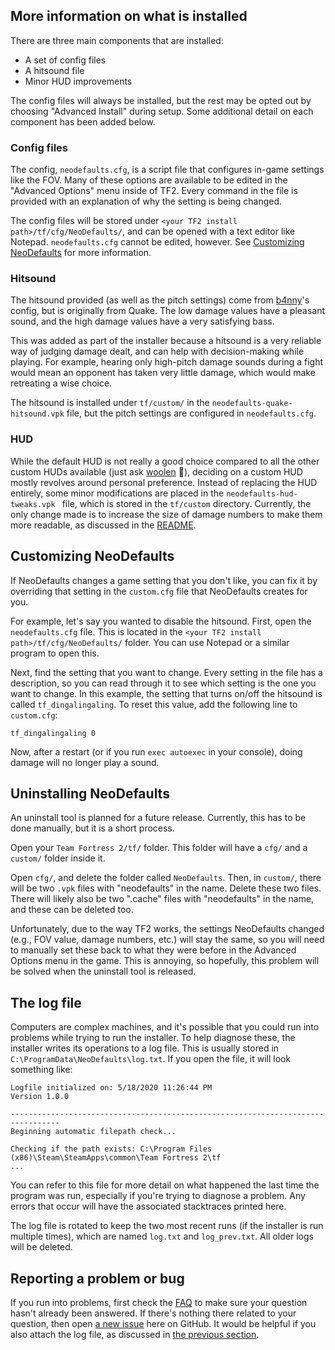 ## More information on what is installed
There are three main components that are installed:
* A set of config files
* A hitsound file
* Minor HUD improvements

The config files will always be installed, but the rest may be opted out by choosing "Advanced
Install" during setup. Some additional detail on each component has been added below.

### Config files
The config, `neodefaults.cfg`, is a script file that configures in-game settings like the FOV. Many
of these options are available to be edited in the "Advanced Options" menu inside of TF2. Every
command in the file is provided with an explanation of why the setting is being changed.

The config files will be stored under `<your TF2 install path>/tf/cfg/NeoDefaults/`, and can be
opened with a text editor like Notepad. `neodefaults.cfg` cannot be edited, however. See
[Customizing NeoDefaults](#customizing-neodefaults) for more information.

### Hitsound
The hitsound provided (as well as the pitch settings) come from
[b4nny](https://www.twitch.tv/b4nny)'s config, but is originally from Quake. The low damage values
have a pleasant sound, and the high damage values have a very satisfying bass.

This was added as part of the installer because a hitsound is a very reliable way of judging damage
dealt, and can help with decision-making while playing. For example, hearing only high-pitch damage
sounds during a fight would mean an opponent has taken very little damage, which would make
retreating a wise choice.

The hitsound is installed under `tf/custom/` in the `neodefaults-quake-hitsound.vpk` file, but the
pitch settings are configured in `neodefaults.cfg`.

### HUD
While the default HUD is not really a good choice compared to all the other custom HUDs available
(just ask [woolen](https://youtu.be/gW6YXCfGgdQ?t=228) 🙂), deciding on a custom HUD mostly revolves
around personal preference. Instead of replacing the HUD entirely, some minor modifications are
placed in the `neodefaults-hud-tweaks.vpk ` file, which is stored in the `tf/custom` directory.
Currently, the only change made is to increase the size of damage numbers to make them more
readable, as discussed in the [README](/README.md#what-gets-changed).

## Customizing NeoDefaults
If NeoDefaults changes a game setting that you don't like, you can fix it by overriding that
setting in the `custom.cfg` file that NeoDefaults creates for you.

For example, let's say you wanted to disable the hitsound. First, open the `neodefaults.cfg` file.
This is located in the `<your TF2 install path>/tf/cfg/NeoDefaults/` folder. You can use Notepad or
a similar program to open this.

Next, find the setting that you want to change. Every setting in the file has a description, so you
can read through it to see which setting is the one you want to change. In this example, the setting
that turns on/off the hitsound is called `tf_dingalingaling`. To reset this value, add the following
line to `custom.cfg`:
```
tf_dingalingaling 0
```
Now, after a restart (or if you run `exec autoexec` in your console), doing damage will no longer
play a sound.

## Uninstalling NeoDefaults
An uninstall tool is planned for a future release. Currently, this has to be done manually, but it
is a short process.

Open your `Team Fortress 2/tf/` folder. This folder will have a `cfg/` and a `custom/` folder inside
it.

Open `cfg/`, and delete the folder called `NeoDefaults`. Then, in `custom/`, there will be two
`.vpk` files with "neodefaults" in the name. Delete these two files. There will likely also be two
".cache" files with "neodefaults" in the name, and these can be deleted too.

Unfortunately, due to the way TF2 works, the settings NeoDefaults changed (e.g., FOV value, damage
numbers, etc.) will stay the same, so you will need to manually set these back to what they were
before in the Advanced Options menu in the game. This is annoying, so hopefully, this problem will
be solved when the uninstall tool is released.

## The log file
Computers are complex machines, and it's possible that you could run into problems while trying to
run the installer. To help diagnose these, the installer writes its operations to a log file. This
is usually stored in `C:\ProgramData\NeoDefaults\log.txt`. If you open the file, it will look
something like:
```
Logfile initialized on: 5/18/2020 11:26:44 PM
Version 1.0.0

---------------------------------------------------------------------------------
Beginning automatic filepath check...

Checking if the path exists: C:\Program Files (x86)\Steam\SteamApps\common\Team Fortress 2\tf
...
```
You can refer to this file for more detail on what happened the last time the program was run,
especially if you're trying to diagnose a problem. Any errors that occur will have the associated
stacktraces printed here.

The log file is rotated to keep the two most recent runs (if the installer is run multiple times),
which are named `log.txt` and `log_prev.txt`. All older logs will be deleted.

## Reporting a problem or bug
If you run into problems, first check the [FAQ](FAQ.md/#faq) to make sure your question hasn't
already been answered. If there's nothing there related to your question, then open
[a new issue](https://github.com/kqarryzada/TF2-NeoDefaults/issues) here on GitHub. It would be
helpful if you also attach the log file, as discussed in [the previous section](#the-log-file).
